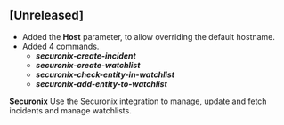 ## [Unreleased]
  - Added the **Host** parameter, to allow overriding the default hostname.
  - Added 4 commands.
    - ***securonix-create-incident***
    - ***securonix-create-watchlist***
    - ***securonix-check-entity-in-watchlist***
    - ***securonix-add-entity-to-watchlist***
  
**Securonix**
Use the Securonix integration to manage, update and fetch incidents and manage watchlists.
